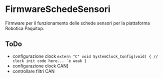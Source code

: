 # FirmwareSchedeSensori

Firmware per il funzionamento delle schede sensori per la piattaforma Robotica Paquitop.

## ToDo

 - configurazione clock
        ```extern "C" void SystemClock_Config(void)
        {
        // clock init code here... `e weak
        }```
 - configurazione clock CAN]
 - controllare filtri CAN
